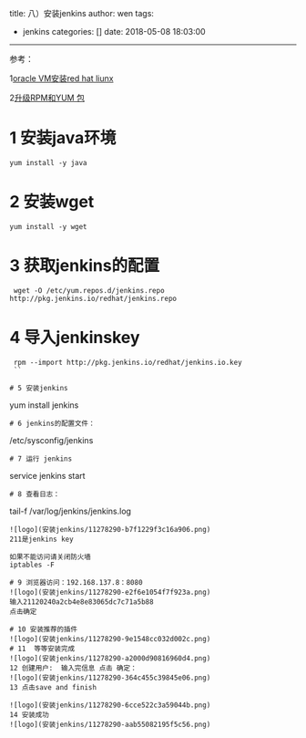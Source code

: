 title: 八）安装jenkins
author: wen
tags:
  - jenkins
categories: []
date: 2018-05-08 18:03:00
---
参考：

1[oracle VM安装red hat liunx](/2018/05/08/）oracle-VM安装red-hat-liunx/)

2[升级RPM和YUM 包](/2018/05/08/）Red-Hat-升级-rpm软件、YUM软件（root用户）/)


# 1 安装java环境
```
yum install -y java
```

# 2 安装wget
```
yum install -y wget
```

# 3 获取jenkins的配置
```
 wget -O /etc/yum.repos.d/jenkins.repo http://pkg.jenkins.io/redhat/jenkins.repo
```
# 4 导入jenkinskey
```
 rpm --import http://pkg.jenkins.io/redhat/jenkins.io.key
 ``

# 5 安装jenkins
```
yum install jenkins
```
# 6 jenkins的配置文件： 
```
/etc/sysconfig/jenkins
```
# 7 运行 jenkins
```
service jenkins start
```
# 8 查看日志：
```
tail-f  /var/log/jenkins/jenkins.log
```
![logo](安装jenkins/11278290-b7f1229f3c16a906.png)
211是jenkins key

如果不能访问请关闭防火墙
iptables -F

# 9 浏览器访问：192.168.137.8：8080
![logo](安装jenkins/11278290-e2f6e1054f7f923a.png)
输入21120240a2cb4e8e83065dc7c71a5b88  
点击确定

# 10 安装推荐的插件
![logo](安装jenkins/11278290-9e1548cc032d002c.png)
# 11  等等安装完成
![logo](安装jenkins/11278290-a2000d90816960d4.png)
12 创建用户:  输入完信息 点击 确定：  
![logo](安装jenkins/11278290-364c455c39845e06.png)
13 点击save and finish

![logo](安装jenkins/11278290-6cce522c3a59044b.png)
14 安装成功
![logo](安装jenkins/11278290-aab55082195f5c56.png)
